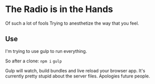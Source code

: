 The Radio is in the Hands
=========================
Of such a lot of fools
Trying to anesthetize the way that you feel.

Use
---
I'm trying to use gulp to run everything.

So after a clone:
`npm i`
`gulp`

Gulp will watch, build bundles and live reload your browser app. It's currently pretty stupid about the server files. Apologies future people.
